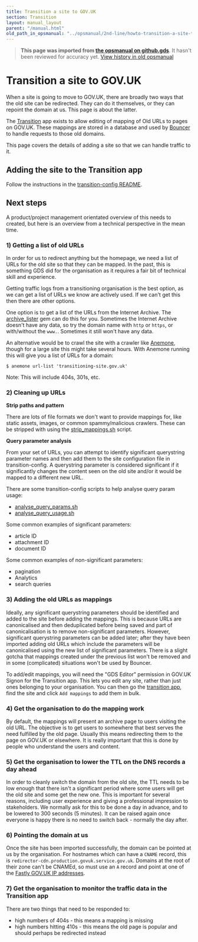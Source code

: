 ```yaml
---
title: Transition a site to GOV.UK
section: Transition
layout: manual_layout
parent: "/manual.html"
old_path_in_opsmanual: "../opsmanual/2nd-line/howto-transition-a-site-to-govuk.md"
---
```




> **This page was imported from [the opsmanual on github.gds](https://github.gds/gds/opsmanual)**.
It hasn't been reviewed for accuracy yet.
[View history in old opsmanual](https://github.gds/gds/opsmanual/tree/master/2nd-line/howto-transition-a-site-to-govuk.md)


# Transition a site to GOV.UK

When a site is going to move to GOV.UK, there are broadly two ways that
the old site can be redirected. They can do it themselves, or they can
repoint the domain at us. This page is about the latter.

The [Transition](https://github.com/alphagov/transition) app exists to
allow editing of mapping of Old URLs to pages on GOV.UK. These mappings
are stored in a database and used by
[Bouncer](https://github.com/alphagov/bouncer) to handle requests to
those old domains.

This page covers the details of adding a site so that we can handle
traffic to it.

## Adding the site to the Transition app

Follow the instructions in the [transition-config
README](https://github.com/alphagov/transition-config/blob/master/README.md).

## Next steps

A product/project management orientated overview of this needs to
created, but here is an overview from a technical perspective in the
mean time.

### 1) Getting a list of old URLs

In order for us to redirect anything but the homepage, we need a list of
URLs for the old site so that they can be mapped. In the past, this is
something GDS did for the organisation as it requires a fair bit of
technical skill and experience.

Getting traffic logs from a transitioning organisation is the best
option, as we can get a list of URLs we know are actively used. If we
can't get this then there are other options.

One option is to get a list of the URLs from the Internet Archive. The
[archive\_lister](https://github.com/rgarner/archive_lister) gem can do
this for you. Sometimes the Internet Archive doesn't have any data, so
try the domain name with `http` or `https`, or with/without the `www.`.
Sometimes it still won't have any data.

An alternative would be to crawl the site with a crawler like
[Anemone](https://github.com/chriskite/anemone), though for a large site
this might take several hours. With Anemone running this will give you a
list of URLs for a domain:

    $ anemone url-list 'transitioning-site.gov.uk'

Note: This will include 404s, 301s, etc.

### 2) Cleaning up URLs

**Strip paths and pattern**

There are lots of file formats we don't want to provide mappings for,
like static assets, images, or common spammy/malicious crawlers. These
can be stripped with using the
[strip\_mappings.sh](https://github.com/alphagov/transition-config/blob/master/tools/strip_mappings.sh)
script.

**Query parameter analysis**

From your set of URLs, you can attempt to identify significant
querystring parameter names and then add them to the site configuration
file in transition-config. A querystring parameter is considered
significant if it significantly changes the content seen on the old site
and/or it would be mapped to a different new URL.

There are some transition-config scripts to help analyse query param
usage:

-   [analyse\_query\_params.sh](https://github.com/alphagov/transition-config/blob/master/tools/analyse_query_params.sh)
-   [analyse\_query\_usage.sh](https://github.com/alphagov/transition-config/blob/master/tools/analyse_query_usage.sh)

Some common examples of significant parameters:

-   article ID
-   attachment ID
-   document ID

Some common examples of non-significant parameters:

-   pagination
-   Analytics
-   search queries

### 3) Adding the old URLs as mappings

Ideally, any significant querystring parameters should be identified and
added to the site before adding the mappings. This is because URLs are
canonicalised and then deduplicated before being saved and part of
canonicalisation is to remove non-significant parameters. However,
significant querystring parameters can be added later; after they have
been imported adding old URLs which include the parameters will be
canonicalised using the new list of significant parameters. There is a
slight gotcha that mappings created under the previous list won't be
removed and in some (complicated) situations won't be used by Bouncer.

To add/edit mappings, you will need the "GDS Editor" permission in
GOV.UK Signon for the Transition app. This lets you edit any site,
rather than just ones belonging to your organisation. You can then go
the [transition app](https://transition.publishing.service.gov.uk), find
the site and click `Add mappings` to add them in bulk.

### 4) Get the organisation to do the mapping work

By default, the mappings will present an archive page to users visiting
the old URL. The objective is to get users to somewhere that best serves
the need fulfilled by the old page. Usually this means redirecting them
to the page on GOV.UK or elsewhere. It is really important that this is
done by people who understand the users and content.

### 5) Get the organisation to lower the TTL on the DNS records a day ahead

In order to cleanly switch the domain from the old site, the TTL needs
to be low enough that there isn't a significant period where some users
will get the old site and some get the new one. This is important for
several reasons, including user experience and giving a professional
impression to stakeholders. We normally ask for this to be done a day in
advance, and to be lowered to 300 seconds (5 minutes). It can be raised
again once everyone is happy there is no need to switch back - normally
the day after.

### 6) Pointing the domain at us

Once the site has been imported successfully, the domain can be pointed
at us by the organisation. For hostnames which can have a `CNAME`
record, this is `redirector-cdn.production.govuk.service.gov.uk`.
Domains at the root of their zone can't be CNAMEd, so must use an `A`
record and point at one of the [Fastly GOV.UK IP
addresses](https://github.com/alphagov/transition/blob/master/app/models/host.rb#L18).

### 7) Get the organisation to monitor the traffic data in the Transition app

There are two things that need to be responded to:

-   high numbers of 404s - this means a mapping is missing
-   high numbers hitting 410s - this means the old page is popular and
    should perhaps be redirected instead
